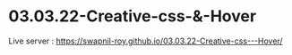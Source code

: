 # 03.03.22-Creative-css-&-Hover
Live server : https://swapnil-roy.github.io/03.03.22-Creative-css---Hover/
